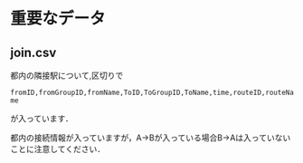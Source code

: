 # 重要なデータ

## join.csv

都内の隣接駅について,区切りで

`fromID,fromGroupID,fromName,ToID,ToGroupID,ToName,time,routeID,routeName`

が入っています．

都内の接続情報が入っていますが，A->Bが入っている場合B->Aは入っていないことに注意してください．
